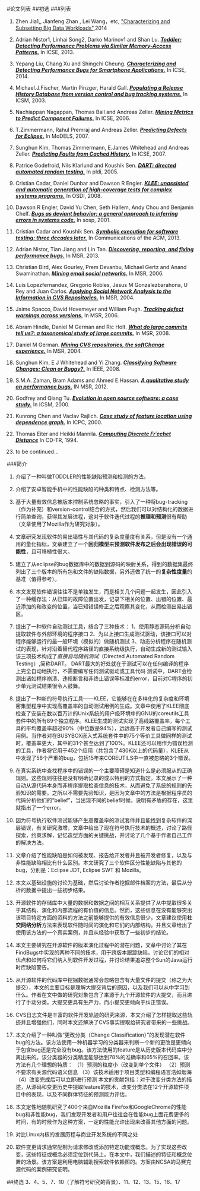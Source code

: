#论文列表
##初选
###列表
1. Zhen Jia1,, Jianfeng Zhan , Lei Wang，etc, ["Characterizing and Subsetting Big Data Workloads"](http://prof.ict.ac.cn/BigDataBench/wp-content/uploads/2014/04/IISWC_jz.pdf),2014

1. Adrian Nistor1, Linhai Song2, Darko Marinov1 and Shan Lu. _**[Toddler: Detecting Performance Problems via Similar Memory-Access Patterns.](http://people.cs.uchicago.edu/~shanlu/paper/icse13-preprint.pdf)**_ In ICSE, 2013.

2. Yepang Liu, Chang Xu and Shingchi Cheung. _**[Characterizing and Detecting Performance Bugs for Smartphone Applications.](http://tcloud.sjtu.edu.cn/wiki/images/e/e4/Characterizing_and_Detecting_Performance_Bugs.pdf)**_ In ICSE, 2014.

3. Michael.J.Fischer, Martin Pinzger, Harald Gall. _**[Populating a Release History Database from version control and bug tracking systems.](http://swerl.tudelft.nl/twiki/pub/Trash/MartinPinzgerPublications/Fischer2003-rhdb.pdf)**_ In ICSM, 2003.

4. Nachiappan Nagappan, Thomas Ball and Andreas Zeller. _**[Mining Metrics to Predict Component Failures.](http://research.microsoft.com/pubs/70232/tr-2005-149.pdf)**_ In ICSE, 2006.

5. T.Zimmermann, Rahul Premraj and Andreas Zeller. _**[Predicting Defects for Eclipse.](http://thomas-zimmermann.com/publications/files/zimmermann-promise-2007.pdf)**_ In MoDELS, 2007.

6. Sunghun Kim, Thomas Zimmermann, E.James Whitehead and Andreas Zeller. _**[Predicting Faults from Cached History.](http://thomas-zimmermann.com/publications/files/kim-icse-2007.pdf)**_ In ICSE, 2007.

7. Patrice Godefroid, Nils Klarlund and Koushik Sen. _**[DART: directed automated random testing.](http://research.microsoft.com/en-us/um/people/pg/public_psfiles/pldi2005.pdf)**_ In pldi, 2005.

8. Cristian Cadar, Daniel Dunbar and Dawson R Engler. _**[KLEE: unassisted and automatic generation of high-coverage tests for complex systems programs.](http://llvm.org/pubs/2008-12-OSDI-KLEE.pdf)**_ In OSDI, 2008.

9. Dawson R Engler, David Yu Chen, Seth Hallem, Andy Chou and Benjamin Chelf. _**[Bugs as deviant behavior: a general approach to inferring errors in systems code.](http://research.cs.queensu.ca/~ahmed/home/teaching/CISC880/F10/papers/BugsAsDeviantBehavior_SOSP2001.pdf)**_ In sosp, 2001.

10. Cristian Cadar and Koushik Sen. _**[Symbolic execution for software testing: three decades later.](http://www.eecs.berkeley.edu/~raluca/cs261-f15/readings/symb.pdf)**_ In Communications of the ACM, 2013.

11. Adrian Nistor, Tian Jiang and Lin Tan. _**[Discovering, reporting, and fixing performance bugs.](http://mir.cs.illinois.edu/~nistor1/pubs/msr13.pdf)**_ In MSR, 2013.

12. Christian Bird, Alex Gourley, Prem Devanbu, Michael Gertz and Anand Swaminathan. _**[Mining email social networks.](http://research.microsoft.com/pubs/138221/bird2006mes.pdf)**_ In MSR, 2006.

13. Luis Lopezfernandez, Gregorio Robles, Jesus M Gonzalezbarahona, U Rey and Juan Carlos. _**[Applying Social Network Analysis to the Information in CVS Repositories.](http://gsyc.es/~jgb/libresofteng/sna-repositories-2004/sna-repositories-2004.pdf)**_ In MSR, 2004.

14. Jaime Spacco, David Hovemeyer and William Pugh. _**[Tracking defect warnings across versions.](http://www.irisa.fr/lande/lande/icse-proceedings/msr/p133.pdf)**_ In MSR, 2006.

15. Abram Hindle, Daniel M German and Ric Holt. _**[What do large commits tell us?: a taxonomical study of large commits.](http://turingmachine.org/~dmg/papers//dmg2008_msr_largeCommits.pdf)**_ In MSR, 2008.

16. Daniel M German. _**[Mining CVS repositories, the softChange experience.](http://2004.msrconf.org/papers/German.pdf)**_ In MSR, 2004.

17. Sunghun Kim, E J Whitehead and Yi Zhang. _**[Classifying Software Changes: Clean or Buggy?.](https://users.soe.ucsc.edu/~ejw/papers/cc.pdf)**_ In IEEE, 2008.

18. S.M.A. Zaman, Bram Adams and Ahmed E.Hassan. _**[A qualitative study on performance bugs.](http://sail.cs.queensu.ca/Downloads/MSR2012_AQualitativeStudyOnPerformanceBugs.pdf)**_ IN MSR, 2012.

19. Godfrey and Qiang Tu. _**[Evolution in open source software: a case study.](http://plg.uwaterloo.ca/~migod/papers/2000/icsm00.pdf)**_ In ICSM, 2000.

20. Kunrong Chen and Vaclav Rajlich. _**[Case study of feature location using dependence graph.](http://www.cs.wayne.edu/~vip/publications/Chen.IWPC.2000.FeatureLocation.pdf)**_ In ICPC, 2000.

21. Thomas Eiter and Heikki Mannila. _**[Computing Discrete Fr´echet Distance](http://www.kr.tuwien.ac.at/staff/eiter/et-archive/cdtr9464.pdf)**_ In CD-TR, 1994.

22. to be continued...

###简介
1. 	介绍了一种叫做TODDLER的性能缺陷预测和检测的方法。

2.  介绍了安卓智能手机中的性能缺陷的种类和特点、检测方法等。

3.  基于大量有效信息被版本控制系统忽略的事实，引入了一种将bug-tracking（作为补充）和version-control结合的方式，然后我们可以对结构化的数据进行简单查询，获得其发展进程，这对于软件迭代过程的**推理和预测**很有帮助（文章使用了Mozilla作为研究对象）。

4.  文章研究发现软件的易出错性与其代码的复杂度量度有关系，但是没有一个通用的量化指标，文章建立了一个**回归模型**来**预测软件发布之后会出现错误的可能性**，且可移植性很大。

5.  建立了从eclipse的bug数据库中的数据到源码的映射关系，得到的数据集最终列出了三个版本的所有包和文件的缺陷数据，另外还做了统一的**复杂性度量**的基准（值得参考）。

6.  本文发现软件错误往往不是单独发生，而是相关几个问题一起发生，因此引入了一种缓存法：从已知的故障位置出发，记录下相关的位置、出错的位置、最近添加的和改变的位置，当已知错误修正之后观察其变化，从而检测出易出错区。

7. 提出了一种软件自动测试工具，结合了三种技术：
	1、使用静态源码分析自动提取软件与外部环境的程序接口
    2、为以上接口生成测试驱动，该接口可以对程序能够运行的最一般环境（模拟的）做随机测试
    3、动态分析程序在随机测试的表现，针对沿着替代程序路径的直接系统级执行，自动生成新的测试输入
    该三项技术构成了*直接自动随机测试*（Directed Automated Random Testing）,简称DART。
	DART最大的好处就在于测试可以在任何编译的程序上完全自动地执行，不需要编写任何测试驱动或工具代码
    测试中，DART会检测出诸如程序崩溃、违规断言和非终止错误等标准的error，目前对C程序的初步单元测试结果很令人鼓舞。

8. 提出了一种新的符号执行工具——KLEE，它能够在在多样化的复杂度和环境密集型程序中实现高覆盖率的自动测试用例的生成。文章中使用了KLEE彻底检查了安装在数以百万计的Unix系统的用户级环境中的GNU的coreutils工具套件中的所有89个独立程序。KLEE生成的测试实现了高线路覆盖率，每个工具的平均覆盖率超过90%（中位数是94%），远远高于开发者自己编写的测试用例。当作者对在BUSYBOX嵌入式系统套件中的75个等价工具做同样的测试时，覆盖率更大，其中的31个甚至达到了100%。KLEE还可以用作为错误检测的工具，作者将它用于452个应用（共包含了430K以上的代码量），KLEE从中发现了56个严重的bug，包括15年来COREUTILS中一直被忽略的3个错误。

9. 在真实系统中查找程序中的错误的一个主要障碍是知道什么是必须服从的正确规则。这些规则往往是没有明确记录的或以特别的方式指定。本文展示了一种自动从源代码本身而非程序提取检查信息的技术，从而避免了系统的规则的先验知识的需要。之所以不需要先验知识，是因为文章中的方法是根据程序员的代码分析他们的“belief”，当出现不同的belief时候，说明有矛盾的存在，这里就指出了一个error。

10. 因为符号执行软件测试能够产生高覆盖率的测试套件并且能找到复杂软件的深层错误，有关研究激增，文章中给出了现在符号执行技术的概述，讨论了路径探索，约束求解，记忆造型方面的关键挑战，并讨论了几个基于作者自己工作的解决方法。

11. 文章介绍了性能缺陷是如何被发现、报告给开发者并且被开发者修复，以及与非性能缺陷相比有什么区别。本文研究了三个软件区分性能缺陷与其他的bug，分别是：Eclipse JDT, Eclipse SWT 和 Mozilla。

12. 本文以基础设施的讨论为基础，然后讨论作者挖掘邮件档案的方法，最后从分析的数据中提出一些初步结果。

13. 开源软件的存储库中大量的数据和数据之间的相互关系提供了从中提取很多关于其结构、演化和内部流程的有价值的信息。然而，这些信息在没有能够突出该项目特定方面的资料的方法之前能够提供的有效信息很少，文章建议使用**社交网络分析**方法来表现软件随时间的演化和它们的内部结构。并且文章给出了使用该方法的一个真实案例，并且从经验中获取了一些初步的结论。

14. 本文主要研究在开源软件的版本演化过程中的潜在问题，文章中讨论了其在FindBugs中实现的两种不同的技术，用于跨版本跟踪缺陷，讨论它们的相对优点和如何将它们纳入到软件开发过程，并讨论结果追踪整个Sun的Java运行时库缺陷警告。

15. 从开源软件的代码库中挖掘数据通常会忽略包含有大量文件的提交（称之为大提交），本文的主要目标是理解大提交背后的原因，以及我们可以从中学习到什么。作者在文中做的研究对象包含了来源于九个开源软件的大提交，而且进行了手动分类。大提交更具有生产力，而小提交更倾向于纠正错误。

16. CVS日志文件是丰富的软件开发轨迹的研究来源，本文介绍了怎样提取这些轨迹并且增强他们，同时本文还解决了CVS事实提取给研究者带来的一些挑战。

17. 本文介绍了一种叫做“更改分类（Change Classification）”的发现潜在软件bug的方法。该方法使用一种机器学习的分类器来判断一个新的更改是更倾向于包含bug还是完全没有bug。该方法使用的feature是从历史版本代码库中分离出来的。该分类器的分类精度能够达到78%的准确率和65%的召回率。该方法有几个理想的特质：
	（1）预测的粒度小（改变到单个文件）
	（2）预测不要求有关源代码语义信息
	（3）该技术适用于项目类型和编程语言浩如烟海
	（4）改变完成后可以立即进行预测
	本文的贡献包括：对于改变分类方法的描述，从源码和变更历史中提取feature的技术，改变分类法在12个开源软件项目中的表现，以及不同群体特征的预测能力评估。

18. 本文定性地随机研究了400个来自Mozilla Firefox和GoogleChrome的性能bug和非性能bug，我们发现开发者和用户往往会在性能bug上面花费更多的时间，有的时候作为这种方案，一定的性能允许出现来改善其他方面的问题。

19. 对比Linux内核的发展历程与商业开发系统的不同之处

20. 软件变更请求通常配制为请求修改或添加特定功能或概念。为了实现这些改变，这些特征或概念必须定位到代码上。在本文中，我们描述的特征和概念位置的场景。该方案是利用电脑辅助搜索软件依赖图的。方案由NCSA的马赛克源代码的案例研究证明。

##终选
3、4、5、7、10（了解符号研究的背景）、11、12、13、15、16、17
